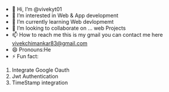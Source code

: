 - 👋 Hi, I’m @vivekyt01
- 👀 I’m interested in Web & App development 
- 🌱 I’m currently learning Web devlopmemt
- 💞️ I’m looking to collaborate on ... web Projects
- 📫 How to reach me  this is my gmail you can contact me here vivekchimankar83@gmail.com 
- 😄 Pronouns:He
- ⚡ Fun fact: 

<!---
vivekyt01/vivekyt01 is a ✨ special ✨ repository because its `README.md` (this file) appears on your GitHub profile.
You can click the Preview link to take a look at your changes.
--->
1) Integrate Google Oauth
2) Jwt Authentication
3) TimeStamp integration